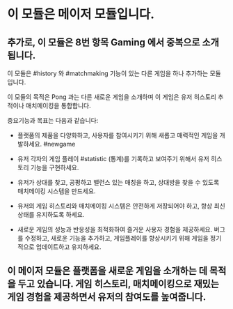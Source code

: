 # 이 모듈은 메이저 모듈입니다.
## 추가로, 이 모듈은 8번 항목 Gaming 에서 중복으로 소개됩니다.

이 모듈은 #history 와 #matchmaking 기능이 있는 다른 게임을 하나 추가하는 모듈입니다.

이 모듈의 목적은 Pong 과는 다른 새로운 게임을 소개하며 이 게임은 유저 히스토리 추적이나 매치메이킹을 통합합니다.

중요기능과 목표는 다음과 같습니다:

- 플랫폼의 제품을 다양화하고, 사용자를 참여시키기 위해 새롭고 매력적인 게임을 개발하세요. #newgame

- 유저 각자의 게임 플레이 #statistic (통계)를 기록하고 보여주기 위해서 유저 히스토리 기능을 구현하세요.

- 유저가 상대를 찾고, 공평하고 밸런스 있는 매칭을 하고, 상대방을 찾을 수 있도록 매치메이킹 시스템을 만드세요.

- 유저의 게임 히스토리와 매치메이킹 시스템은 안전하게 저장되어야 하고, 항상 최신 상태를 유지하도록 하세요.

- 새로운 게임의 성능과 반응성을 최적화하여 즐거운 사용자 경험을 제공하세요. 버그를 수정하고, 새로운 기능을 추가하고, 게임플레이를 향상시키기 위해 게임을 정기적으로 업데이트하고 유지하세요.

## 이 메이저 모듈은 플랫폼을 새로운 게임을 소개하는 데 목적을 두고 있습니다.  게임 히스토리, 매치메이킹으로 재밌는 게임 경험을 제공하면서 유저의 참여도를 높여줍니다.